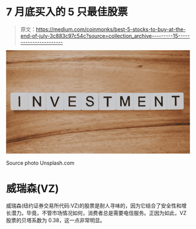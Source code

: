 # 7 月底买入的 5 只最佳股票

> 原文：<https://medium.com/coinmonks/best-5-stocks-to-buy-at-the-end-of-july-3c883c97c54c?source=collection_archive---------15----------------------->

![](img/0b97f56cea3f63b472a89b7202a7a467.png)

Source photo Unsplash.com

# 威瑞森(VZ)

威瑞森(纽约证券交易所代码:VZ)的股票是耐人寻味的，因为它结合了安全性和增长潜力。毕竟，不管市场情况如何，消费者总是需要电信服务。正因为如此，VZ 股票的贝塔系数为 0.38，这一点非常明显。